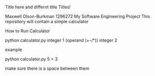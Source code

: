 Title here and differnt title
Titles!

Maxwell Olson-Burkman
1296272
My Software Engineering Project
This repository will contain a simple calculator

How to Run Calculator

python calculator.py integer 1 (operand (+-/*)) integer 2

example

python calculator.py 5 + 3

make sure there is a space between them
